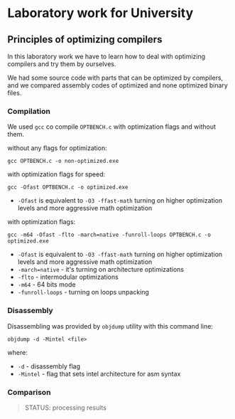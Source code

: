 # Laboratory work for University

## Principles of optimizing compilers

In this laboratory work we have to learn how to deal with optimizing compilers
and try them by ourselves.

We had some source code with parts that can be optimized by compilers,
and we compared assembly codes of optimized and none optimized binary files.

### Compilation

We used `gcc` co compile `OPTBENCH.c` with optimization flags and without them.

without any flags for optimization:

```console
gcc OPTBENCH.c -o non-optimized.exe
```

with optimization flags for speed:

```console
gcc -Ofast OPTBENCH.c -o optimized.exe
```

- `-Ofast` is equivalent to `-O3 -ffast-math` turning on higher optimization levels and more aggressive math optimization

with optimization flags:

```console
gcc -m64 -Ofast -flto -march=native -funroll-loops OPTBENCH.c -o optimized.exe
```

- `-Ofast` is equivalent to `-O3 -ffast-math` turning on higher optimization levels and more aggressive math optimization
- `-march=native` - it's turning on architecture optimizations
- `-flto` - intermodular optimizations
- `-m64` - 64 bits mode
- `-funroll-loops` - turning on loops unpacking


### Disassembly

Disassembling was provided by `objdump` utility with this command line:

```console
objdump -d -Mintel <file>
```

where:
- `-d` - disassembly flag
- `-Mintel` - flag that sets intel architecture for asm syntax

### Comparison

>STATUS: processing results
